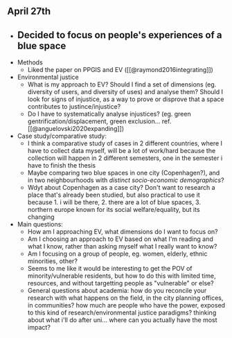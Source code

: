 ## April 27th
- Decided to focus on people's experiences of a blue space
	- 
- Methods
	- Liked the paper on PPGIS and EV ([[@raymond2016integrating]])
- Environmental justice
	- What is my approach to EV? Should I find a set of dimensions (eg. diversity of users, and diversity of uses) and analyse them? Should I look for signs of injustice, as a way to prove or disprove that a space contributes to justince/injustice?
	- Do I have to systematically analyse injustices? (eg. green gentrification/displacement, green exclusion... ref. [[@anguelovski2020expanding]])
- Case study/comparative study:
	- I think a comparative study of cases in 2 different countries, where I have to collect data myself, will be a lot of work/hard because the collection will happen in 2 different semesters, one in the semester i have to finish the thesis
	- Maybe comparing two blue spaces in one city (Copenhagen?), and in two neighbourhoods with *distinct socio-economic demographics*?
	- Wdyt about Copenhagen as a case city? Don't want to research a place that's already been studied, but also practical to use it because 1. i will be there, 2. there are a lot of blue spaces, 3. northern europe known for its social welfare/equality, but its changing 
- Main questions:
	- How am I approaching EV, what dimensions do I want to focus on?
	- Am I choosing an approach to EV based on what I'm reading and what I know, rather than asking myself what I really want to know?
	- Am I focusing on a group of people, eg. women, elderly, ethnic minorities, other?
	- Seems to me like it would be interesting to get the POV of minority/vulnerable residents, but how to do this with limited time, resources, and without targetting people as "vulnerable" or else?
	- General questions about academia: how do you reconcile your research with what happens on the field, in the city planning offices, in communities? how much are people who have the power, exposed to this kind of research/environmental justice paradigms? thinking about what i'll do after uni... where can you actually have the most impact?